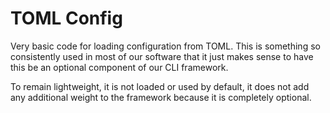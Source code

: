 # TOML Config 
Very basic code for loading configuration from TOML. This is something 
so consistently used in most of our software that it just makes sense
to have this be an optional component of our CLI framework. 

To remain lightweight, it is not loaded or used by default, it does
not add any additional weight to the framework because it is 
completely optional.
